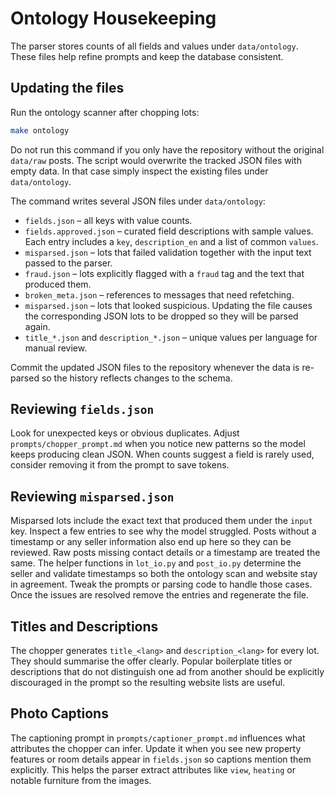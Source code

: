 # Ontology Housekeeping

The parser stores counts of all fields and values under `data/ontology`.
These files help refine prompts and keep the database consistent.

## Updating the files

Run the ontology scanner after chopping lots:

```bash
make ontology
```

Do not run this command if you only have the repository without the original
`data/raw` posts. The script would overwrite the tracked JSON files with empty
data. In that case simply inspect the existing files under `data/ontology`.

The command writes several JSON files under `data/ontology`:

- `fields.json` – all keys with value counts.
- `fields.approved.json` – curated field descriptions with sample values.
  Each entry includes a `key`, `description_en` and a list of common `values`.
- `misparsed.json` – lots that failed validation together with the input
  text passed to the parser.
- `fraud.json` – lots explicitly flagged with a `fraud` tag and the text
  that produced them.
- `broken_meta.json` – references to messages that need refetching.
- `misparsed.json` – lots that looked suspicious. Updating the file causes the
  corresponding JSON lots to be dropped so they will be parsed again.
- `title_*.json` and `description_*.json` – unique values per language for
  manual review.

Commit the updated JSON files to the repository whenever the data is
re-parsed so the history reflects changes to the schema.

## Reviewing `fields.json`

Look for unexpected keys or obvious duplicates. Adjust
`prompts/chopper_prompt.md` when you notice new patterns so the model keeps
producing clean JSON. When counts suggest a field is rarely used, consider
removing it from the prompt to save tokens.

## Reviewing `misparsed.json`

Misparsed lots include the exact text that produced them under the `input`
key. Inspect a few entries to see why the model struggled. Posts without a
timestamp or any seller information also end up here so they can be reviewed.
Raw posts missing contact details or a timestamp are treated the same.  The
helper functions in `lot_io.py` and `post_io.py` determine the seller and
validate timestamps so both the ontology scan and website stay in agreement.
Tweak the prompts or parsing code to handle those cases. Once the issues are
resolved remove the entries and regenerate the file.

## Titles and Descriptions

The chopper generates `title_<lang>` and `description_<lang>` for every lot.
They should summarise the offer clearly. Popular boilerplate titles or
descriptions that do not distinguish one ad from another should be
explicitly discouraged in the prompt so the resulting website lists are
useful.

## Photo Captions

The captioning prompt in `prompts/captioner_prompt.md` influences what
attributes the chopper can infer. Update it when you see new property
features or room details appear in `fields.json` so captions mention them
explicitly. This helps the parser extract attributes like `view`, `heating`
or notable furniture from the images.
